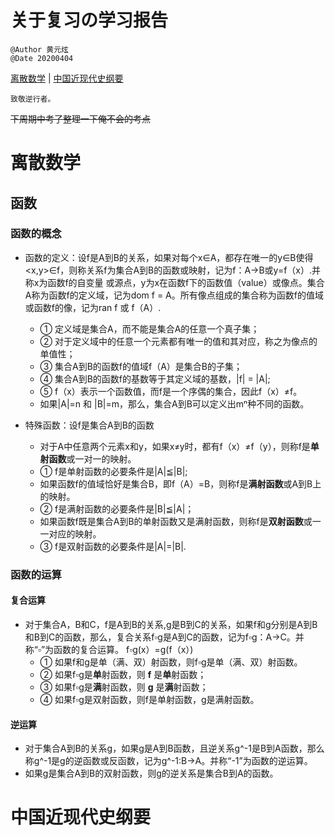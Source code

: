 # 关于复习の学习报告
`@Author 黄元炫`  
`@Date 20200404`

[离散数学](#1) | [中国近现代史纲要](#2)

```
致敬逆行者。
```
~~下周期中考了整理一下俺不会的考点~~
# <a id='1'>离散数学</a>
## 函数
###  函数的概念
* 函数的定义：设f是A到B的关系，如果对每个x∈A，都存在唯一的y∈B使得<x,y>∈f，则称关系f为集合A到B的函数或映射，记为f：A→B或y=f（x）.并称x为函数f的自变量
或源点，y为x在函数f下的函数值（value）或像点。集合A称为函数f的定义域，记为dom f = A。所有像点组成的集合称为函数f的值域或函数f的像，记为ran f 或 f（A）.
  - ① 定义域是集合A，而不能是集合A的任意一个真子集；
  - ② 对于定义域中的任意一个元素都有唯一的值和其对应，称之为像点的单值性；
  - ③ 集合A到B的函数f的值域f（A）是集合B的子集；
  - ④ 集合A到B的函数f的基数等于其定义域的基数，|f| = |A|;
  - ⑤ f（x）表示一个函数值，而f是一个序偶的集合，因此f（x）≠f。
  - 如果|A|=n 和 |B|=m，那么，集合A到B可以定义出mⁿ种不同的函数。
  
* 特殊函数：设f是集合A到B的函数
  - 对于A中任意两个元素x和y，如果x≠y时，都有f（x）≠f（y），则称f是**单射函数**或一对一的映射。
  - ① f是单射函数的必要条件是|A|≦|B|;
  - 如果函数f的值域恰好是集合B，即f（A）=B，则称f是**满射函数**或A到B上的映射。
  - ② f是满射函数的必要条件是|B|≦|A|；
  - 如果函数f既是集合A到B的单射函数又是满射函数，则称f是**双射函数**或一一对应的映射。
  - ③ f是双射函数的必要条件是|A|=|B|.
###  函数的运算
#### 复合运算 
* 对于集合A，B和C，f是A到B的关系,g是B到C的关系，如果f和g分别是A到B和B到C的函数，那么，复合关系f▫g是A到C的函数，记为f▫g：A→C。并称“▫”为函数的复合运算。
 f▫g(x）=g(f（x）)
  - ① 如果f和g是单（满、双）射函数，则f▫g是单（满、双）射函数。
  - ② 如果f▫g是**单**射函数，则 **f** 是**单**射函数；
  - ③ 如果f▫g是**满**射函数，则 **g** 是**满**射函数；
  - ④ 如果f▫g是双射函数，则f是单射函数，g是满射函数。

#### 逆运算
* 对于集合A到B的关系g，如果g是A到B函数，且逆关系g^-1是B到A函数，那么称g^-1是g的逆函数或反函数，记为g^-1:B→A。并称“-1”为函数的逆运算。
* 如果g是集合A到B的双射函数，则g的逆关系是集合B到A的函数。


# <a id='2'>中国近现代史纲要</a>
















